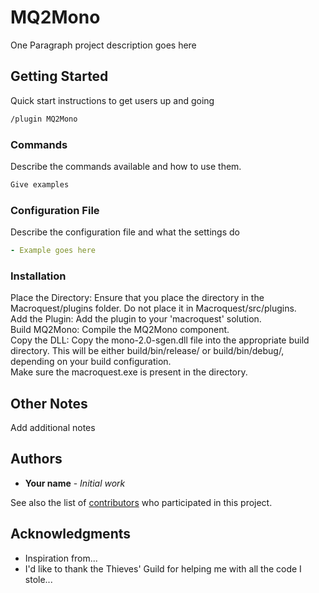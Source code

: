 # MQ2Mono

One Paragraph project description goes here

## Getting Started

Quick start instructions to get users up and going

```txt
/plugin MQ2Mono
```

### Commands

Describe the commands available and how to use them.

```txt
Give examples
```

### Configuration File

Describe the configuration file and what the settings do

```yaml
- Example goes here
```
### Installation

Place the Directory: Ensure that you place the directory in the Macroquest/plugins folder. Do not place it in Macroquest/src/plugins. <br/>
Add the Plugin: Add the plugin to your 'macroquest' solution. <br/>
Build MQ2Mono: Compile the MQ2Mono component.<br/>
Copy the DLL: Copy the mono-2.0-sgen.dll file into the appropriate build directory. This will be either build/bin/release/ or build/bin/debug/, depending on your build configuration.<br/>
Make sure the macroquest.exe is present in the directory.<br/>

## Other Notes

Add additional notes

## Authors

* **Your name** - *Initial work*

See also the list of [contributors](https://github.com/your/project/contributors) who participated in this project.

## Acknowledgments

* Inspiration from...
* I'd like to thank the Thieves' Guild for helping me with all the code I stole...
